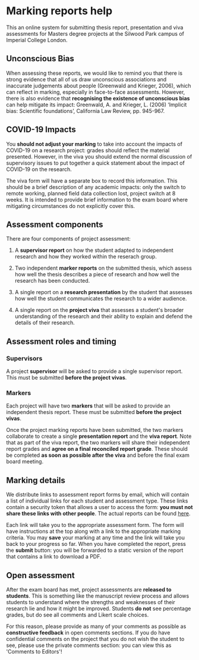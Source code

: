 # Marking reports help

This an online system for submitting thesis report, presentation and viva assessments for Masters degree projects at the Silwood Park campus of Imperial College London. 

## Unconscious Bias

When assessing these reports, we would like to remind you that there is strong evidence that all of us draw unconscious associations and inaccurate judgements about people (Greenwald and Krieger, 2006), which can reflect in marking, especially in face-to-face assessments. However, there is also evidence that **recognising the existence of unconscious bias** can help mitigate its impact: Greenwald, A. and Krieger, L. (2006) ‘Implicit bias: Scientific foundations’, California Law Review, pp. 945-967.

## COVID-19 Impacts

You **should not adjust your marking** to take into account the impacts of COVID-19 on a research project: grades should reflect the material presented. However, in the viva you should extend the normal discussion of supervisory issues to put together a quick statement about the impact of COVID-19 on the research.

The viva form will have a separate box to record this information. This should be a brief description of any academic impacts: only the switch to remote working, planned field data collection lost, project switch at 8 weeks. It is intended to provide brief information to the exam board where mitigating circumstances do not explicitly cover this. 

## Assessment components

There are four components of project assessment:

1. A **supervisor report** on how the student adapted to independent research and how they worked within the reserach group.

2. Two independent **marker reports** on the submitted thesis, which assess how well the thesis describes a piece of research and how well the research has been conducted.

3. A single report on a **research presentation** by the student that assesses how well the student communicates the research to a wider audience.

4. A single report on the **project viva** that assesses a student's broader understanding of the research and their ability to explain and defend the details of their research.

## Assessment roles and timing

### Supervisors

A project **supervisor** will be asked to provide a single supervisor report. This must be submitted **before the project vivas**.

### Markers

Each project will have two **markers** that will be asked to provide an independent thesis report. These must be submitted **before the project vivas**. 

Once the project marking reports have been submitted, the two markers collaborate to create a single **presentation report** and the **viva report**. Note that as part of the viva report, the two markers will share their independent report grades and **agree on a final reconciled report grade**. These should be completed **as soon as possible after the viva** and before the final exam board meeting.

## Marking details

We distribute links to assessment report forms by email, which will contain a list of individual links for each student and assessment type. These links contain a security token that allows a user to access the form: **you must not share these links with  other people**. The actual reports can be found [here]("https://drive.google.com/drive/folders/12vkP0t2D8WXr9tsiOxH5DL-jX6khIypY").

Each link will take you to the appropriate assessment form. The form will have instructions at the top along with a link to the appropriate marking criteria. You may <strong>save</strong> your marking at any time and the link will take you back to your progress so far. When you have completed the report, press the <strong>submit</strong> button: you will be forwarded to a static version of the report that contains a link to download a PDF.

## Open assessment

After the exam board has met, project assessments are **released to students**. This is something like the manuscript review process and allows students to understand where the strengths and weaknesses of their research lie and how it might be improved. Students **do not** see percentage grades, but do see all comments and Likert scale choices.

For this reason, please provide as many of your comments as possible as **constructive feedback** in open comments sections. If you do have confidential comments on the project that you do not wish the student to see, please use the private comments section: you can view this as 'Comments to Editors'!


